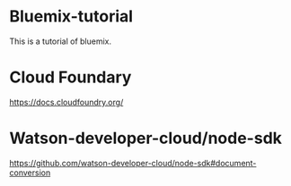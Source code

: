 # Bluemix-tutorial
This is a tutorial of bluemix.

# Cloud Foundary

https://docs.cloudfoundry.org/

# Watson-developer-cloud/node-sdk

https://github.com/watson-developer-cloud/node-sdk#document-conversion
